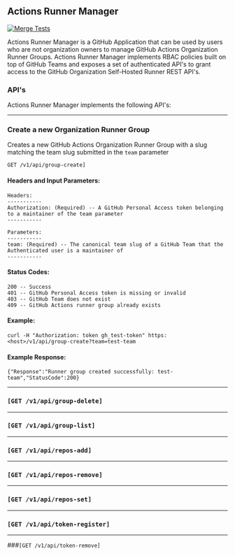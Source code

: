 ## Actions Runner Manager

[![Merge Tests](https://github.com/lindluni/actions-runner-manager/actions/workflows/merge.yml/badge.svg)](https://github.com/lindluni/actions-runner-manager/actions/workflows/merge.yml)

Actions Runner Manager is a GitHub Application that can be used by users who are not organization owners to manage
GitHub Actions Organization Runner Groups. Actions Runner Manager implements RBAC policies built on top of GitHub 
Teams and exposes a set of authenticated API's to grant access to the GitHub Organization Self-Hosted Runner REST API's.

### API's

Actions Runner Manager implements the following API's:

---

### Create a new Organization Runner Group

Creates a new GitHub Actions Organization Runner Group with a slug matching the team slug submitted in the `team` parameter

```
GET /v1/api/group-create]
```

#### Headers and Input Parameters:
```text
Headers:
-----------
Authorization: (Required) -- A GitHub Personal Access token belonging to a maintainer of the team parameter
-----------

Parameters:
-----------
team: (Required) -- The canonical team slug of a GitHub Team that the Authenticated user is a maintainer of
-----------
```

#### Status Codes:
```shell
200 -- Success
401 -- GitHub Personal Access token is missing or invalid
403 -- GitHub Team does not exist
409 -- GitHub Actions runner group already exists
```

#### Example:
```shell
curl -H "Authorization: token gh_test-token" https:<host>/v1/api/group-create?team=test-team
```

#### Example Response:
```shell
{"Response":"Runner group created successfully: test-team","StatusCode":200}
```

---

### `[GET /v1/api/group-delete]`

---

### `[GET /v1/api/group-list]`

---

### `[GET /v1/api/repos-add]`

---

### `[GET /v1/api/repos-remove]`

---

### `[GET /v1/api/repos-set]`

---

### `[GET /v1/api/token-register]`

---

###`[GET /v1/api/token-remove]`


